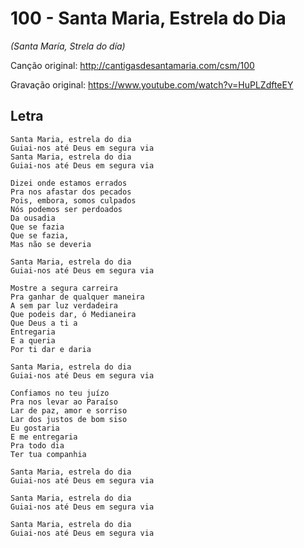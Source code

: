 # 100 - Santa Maria, Estrela do Dia
*(Santa María, Strela do día)*

Canção original: http://cantigasdesantamaria.com/csm/100

Gravação original: https://www.youtube.com/watch?v=HuPLZdfteEY

## Letra

```
Santa Maria, estrela do dia
Guiai-nos até Deus em segura via
Santa Maria, estrela do dia
Guiai-nos até Deus em segura via

Dizei onde estamos errados
Pra nos afastar dos pecados
Pois, embora, somos culpados
Nós podemos ser perdoados
Da ousadia
Que se fazia
Que se fazia,
Mas não se deveria

Santa Maria, estrela do dia
Guiai-nos até Deus em segura via

Mostre a segura carreira
Pra ganhar de qualquer maneira
A sem par luz verdadeira
Que podeis dar, ó Medianeira
Que Deus a ti a
Entregaria
E a queria
Por ti dar e daria

Santa Maria, estrela do dia
Guiai-nos até Deus em segura via

Confiamos no teu juízo
Pra nos levar ao Paraíso
Lar de paz, amor e sorriso
Lar dos justos de bom siso
Eu gostaria
E me entregaria
Pra todo dia
Ter tua companhia

Santa Maria, estrela do dia
Guiai-nos até Deus em segura via

Santa Maria, estrela do dia
Guiai-nos até Deus em segura via

Santa Maria, estrela do dia
Guiai-nos até Deus em segura via
```
